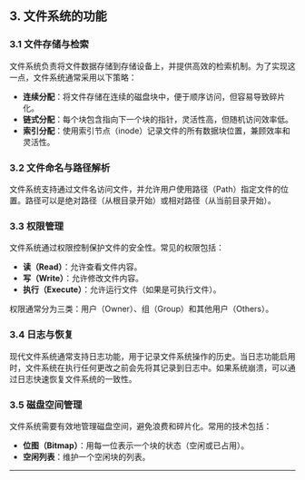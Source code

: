 ## **3. 文件系统的功能**

### **3.1 文件存储与检索**

文件系统负责将文件数据存储到存储设备上，并提供高效的检索机制。为了实现这一点，文件系统通常采用以下策略：

- **连续分配**：将文件存储在连续的磁盘块中，便于顺序访问，但容易导致碎片化。
- **链式分配**：每个块包含指向下一个块的指针，灵活性高，但随机访问效率低。
- **索引分配**：使用索引节点（inode）记录文件的所有数据块位置，兼顾效率和灵活性。

### **3.2 文件命名与路径解析**

文件系统支持通过文件名访问文件，并允许用户使用路径（Path）指定文件的位置。路径可以是绝对路径（从根目录开始）或相对路径（从当前目录开始）。

### **3.3 权限管理**

文件系统通过权限控制保护文件的安全性。常见的权限包括：

- **读（Read）**：允许查看文件内容。
- **写（Write）**：允许修改文件内容。
- **执行（Execute）**：允许运行文件（如果是可执行文件）。

权限通常分为三类：用户（Owner）、组（Group）和其他用户（Others）。

### **3.4 日志与恢复**

现代文件系统通常支持日志功能，用于记录文件系统操作的历史。当日志功能启用时，文件系统在执行任何更改之前会先将其记录到日志中。如果系统崩溃，可以通过日志快速恢复文件系统的一致性。

### **3.5 磁盘空间管理**

文件系统需要有效地管理磁盘空间，避免浪费和碎片化。常用的技术包括：

- **位图（Bitmap）**：用每一位表示一个块的状态（空闲或已占用）。
- **空闲列表**：维护一个空闲块的列表。

---